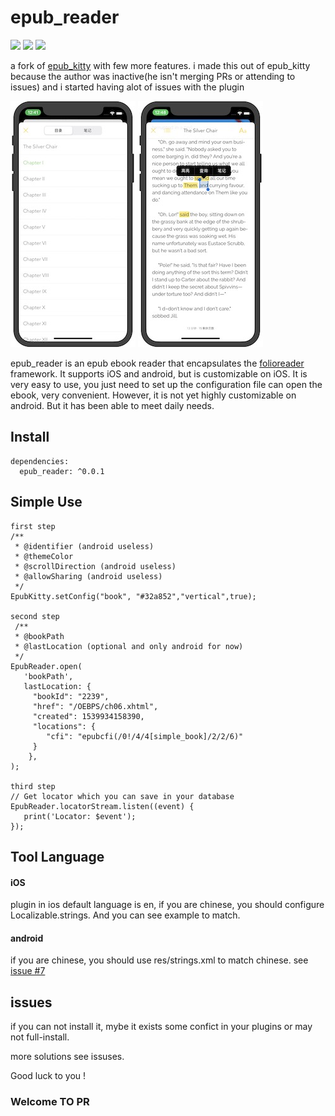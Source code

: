 # epub_reader

![](https://img.shields.io/badge/build-passing-brightgreen)
![](https://img.shields.io/badge/version-0.0.1-orange)
![](https://img.shields.io/badge/platform-flutter-lightgrey)


a fork of [epub_kitty](https://github.com/451518849/epub_kitty) with few more features.
i made this out of epub_kitty because the author was inactive(he isn't merging PRs or attending to issues) and i started having alot of issues with the plugin

![](1.jpeg)
![](2.jpeg)


epub_reader is an epub ebook reader that encapsulates the [folioreader](https://folioreader.github.io/FolioReaderKit/) framework.
  It supports iOS and android, but is customizable on iOS. 
  It is very easy to use, you just need to set up the configuration file can open the ebook, very convenient.
  However, it is not yet highly customizable on android.
  But it has been able to meet daily needs.

## Install
	dependencies:
	  epub_reader: ^0.0.1

## Simple Use
   
    first step
    /**
     * @identifier (android useless)
     * @themeColor
     * @scrollDirection (android useless)
     * @allowSharing (android useless)
     */
    EpubKitty.setConfig("book", "#32a852","vertical",true);
    
    second step
	 /**
	 * @bookPath
	 * @lastLocation (optional and only android for now)
	 */
	EpubReader.open(
	   'bookPath',
	   lastLocation: {
         "bookId": "2239",
         "href": "/OEBPS/ch06.xhtml",
         "created": 1539934158390,
         "locations": {
            "cfi": "epubcfi(/0!/4/4[simple_book]/2/2/6)"
         }
        },
	);
	
	third step
	// Get locator which you can save in your database
	EpubReader.locatorStream.listen((event) {
       print('Locator: $event');
    });

## Tool Language
#### iOS
plugin in ios default language is en, if you are chinese, you should configure Localizable.strings. And you can see example to match.

#### android
if you are chinese, you should use res/strings.xml to match chinese. see [issue #7](https://github.com/451518849/epub_kitty/issues/7)

## issues
if you can not install it, mybe it exists some confict in your plugins or may not full-install.

more solutions see issuses.

Good luck to you !

### Welcome TO PR
	
